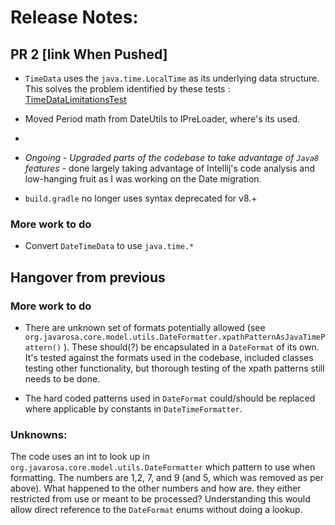 # Release Notes:

## PR 2 [link When Pushed]

+ `TimeData` uses the `java.time.LocalTime` as its underlying data structure. This solves the problem identified by these tests : [TimeDataLimitationsTest](https://github.com/getodk/javarosa/blob/6d077f57e53c26c862e666b22325b090e1190895/src/test/java/org/javarosa/core/model/data/test/TimeDataLimitationsTest.java)

+ Moved Period math from DateUtils to IPreLoader, where's its used.
+ 
+ *Ongoing - Upgraded parts of the codebase to take advantage of `Java8` features* - done largely taking advantage of Intellij's code analysis and low-hanging fruit as I was working on the Date migration.

+ `build.gradle` no longer uses syntax deprecated for v8.+ 


### More work to do 
+ Convert `DateTimeData` to use `java.time.*`

## Hangover from previous
### More work to do
+ There are unknown set of formats potentially allowed (see `org.javarosa.core.model.utils.DateFormatter.xpathPatternAsJavaTimePattern()` ). These should(?) be encapsulated in a `DateFormat` of its own. It's tested against the formats used in the codebase, included classes testing other functionality, but thorough testing of the xpath patterns still needs to be done.

+ The hard coded patterns used in `DateFormat` could/should be replaced where applicable by constants in `DateTimeFormatter`.

### Unknowns:
The code uses an int to look up in `org.javarosa.core.model.utils.DateFormatter` which pattern to use when formatting. The numbers are 1,2, 7, and 9 (and 5, which was removed as per above). What happened to the other numbers and how are. they either restricted from use or meant to be processed? Understanding this would allow direct reference to the `DateFormat` enums without doing a lookup.